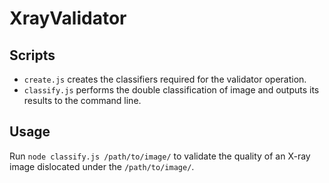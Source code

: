 # XrayValidator

Scripts 
-------
* `create.js` creates the classifiers required for the validator operation.
* `classify.js` performs the double classification of image and outputs its results to the command line.

Usage
-----
Run `node classify.js /path/to/image/` to validate the quality of an X-ray image dislocated under the `/path/to/image/`.
